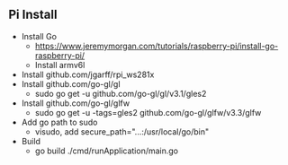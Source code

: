 
## Pi Install

- Install Go
    - https://www.jeremymorgan.com/tutorials/raspberry-pi/install-go-raspberry-pi/
    - Install armv6l
- Install github.com/jgarff/rpi_ws281x
- Install github.com/go-gl/gl
    - sudo go get -u github.com/go-gl/gl/v3.1/gles2
- Install github.com/go-gl/glfw
    - sudo go get -u -tags=gles2 github.com/go-gl/glfw/v3.3/glfw
- Add go path to sudo
    - visudo, add secure_path="...:/usr/local/go/bin"
- Build
    - go build ./cmd/runApplication/main.go 